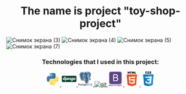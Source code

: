 <h1 align="center"> The name is project "toy-shop-project" </h1>

![Снимок экрана (3)](https://user-images.githubusercontent.com/91189823/137213378-d3d233a2-41d0-41f5-b72a-5b73efa52091.png)
![Снимок экрана (4)](https://user-images.githubusercontent.com/80538140/137213618-a79a376a-1972-474a-a47e-1d36c988be73.png)
![Снимок экрана (5)](https://user-images.githubusercontent.com/80538140/137213705-22c0c6af-8e68-47aa-9750-51a0b39e679d.png)
![Снимок экрана (7)](https://user-images.githubusercontent.com/80538140/137213741-ee620de7-ca76-484d-afd8-4713cbec6a7f.png)




<h3 align="center">Technologies that I used in this project:</h3>
<p align="center"><a href="https://www.python.org" target="_blank"> <img src="https://raw.githubusercontent.com/devicons/devicon/master/icons/python/python-original.svg" alt="python" width="40" height="40"/> </a> <a href="https://www.djangoproject.com/" target="_blank"> <img src="https://raw.githubusercontent.com/devicons/devicon/master/icons/django/django-original.svg" alt="django" width="40" height="40"/> </a> <a href="https://www.postgresql.org" target="_blank"> <img src="https://raw.githubusercontent.com/devicons/devicon/master/icons/postgresql/postgresql-original-wordmark.svg" alt="postgresql" width="40" height="40"/> </a> <a href="https://git-scm.com/" target="_blank"> <img src="https://www.vectorlogo.zone/logos/git-scm/git-scm-icon.svg" alt="git" width="40" height="40"/> </a>  <a href="https://getbootstrap.com" target="_blank"> <img src="https://raw.githubusercontent.com/devicons/devicon/master/icons/bootstrap/bootstrap-plain-wordmark.svg" alt="bootstrap" width="40" height="40"/> </a> <a href="https://www.w3.org/html/" target="_blank"> <img src="https://raw.githubusercontent.com/devicons/devicon/master/icons/html5/html5-original-wordmark.svg" alt="html5" width="40" height="40"/> </a> <a href="https://www.w3schools.com/css/" target="_blank"> <img src="https://raw.githubusercontent.com/devicons/devicon/master/icons/css3/css3-original-wordmark.svg" alt="css3" width="40" height="40"/> </a> </p>